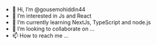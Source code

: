 - 👋 Hi, I’m @gousemohiddin44
- 👀 I’m interested in Js and React
- 🌱 I’m currently learning NextJs, TypeScript and node.js
- 💞️ I’m looking to collaborate on ...
- 📫 How to reach me ...

<!---
gousemohiddin44/gousemohiddin44 is a ✨ special ✨ repository because its `README.md` (this file) appears on your GitHub profile.
You can click the Preview link to take a look at your changes.
--->
